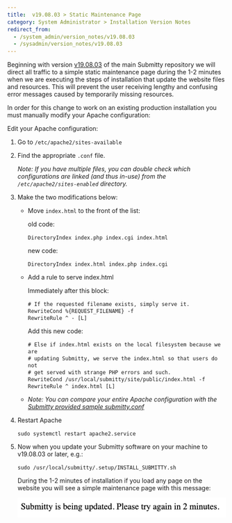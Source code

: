 ```yaml
---
title:  v19.08.03 > Static Maintenance Page
category: System Administrator > Installation Version Notes
redirect_from:
  - /system_admin/version_notes/v19.08.03
  - /sysadmin/version_notes/v19.08.03
---
```


Beginning with version
[v19.08.03](https://github.com/Submitty/Submitty/releases/v19.08.03)
of the main Submitty repository we will direct all traffic to a simple
static maintenance page during the 1-2 minutes when we are executing
the steps of installation that update the website files and resources.
This will prevent the user receiving lengthy and confusing error
messages caused by temporarily missing resources.

In order for this change to work on an existing production
installation you must manually modify your Apache configuration:



Edit your Apache configuration:

1. Go to `/etc/apache2/sites-available`

2. Find the appropriate `.conf` file.

   _Note: If you have multiple files, you can double check which
   configurations are linked (and thus in-use) from the
   `/etc/apache2/sites-enabled` directory._

3. Make the two modifications below:


   * Move `index.html` to the front of the list:

       old code:
       ``` 
       DirectoryIndex index.php index.cgi index.html
       ```

       new code:
       ```
       DirectoryIndex index.html index.php index.cgi
       ```

    * Add a rule to serve index.html

       Immediately after this block:
       ```
       # If the requested filename exists, simply serve it.
       RewriteCond %{REQUEST_FILENAME} -f
       RewriteRule ^ - [L]
       ```

       Add this new code:
       ```
       # Else if index.html exists on the local filesystem because we are
       # updating Submitty, we serve the index.html so that users do not
       # get served with strange PHP errors and such.
       RewriteCond /usr/local/submitty/site/public/index.html -f
       RewriteRule ^ index.html [L]
       ```

   * _Note: You can compare your entire Apache configuration with the
     [Submitty provided sample submitty.conf](https://github.com/Submitty/Submitty/blob/master/.setup/apache/submitty.conf)_


4.  Restart Apache

    ```
    sudo systemctl restart apache2.service
    ```


5.  Now when you update your Submitty software on your
    machine to v19.08.03 or later, e.g.:

    ```
    sudo /usr/local/submitty/.setup/INSTALL_SUBMITTY.sh
    ```

    During the 1-2 minutes of installation if you load any page on the
    website you will see a simple maintenance page with this message:
    


    ![](/images/installation_update.png)
